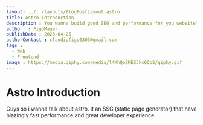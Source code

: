 ```yaml
---
layout: ../../layouts/BlogPostLayout.astro
title: Astro Introduction
description : You wanna build good SEO and performance for you website? you should check it out Astro
author  : FigoMager
publishDate : 2023-04-25
authorContact : claudiofigo0303@gmail.com
tags :  
  - Web
  - Frontend
image : https://media.giphy.com/media/l4KhQo2MESJkc6QbS/giphy.gif
---
```


# Astro Introduction

Guys so i wanna talk about astro. it an SSG (static page generator) that have blazingly fast performance and great developer experience
